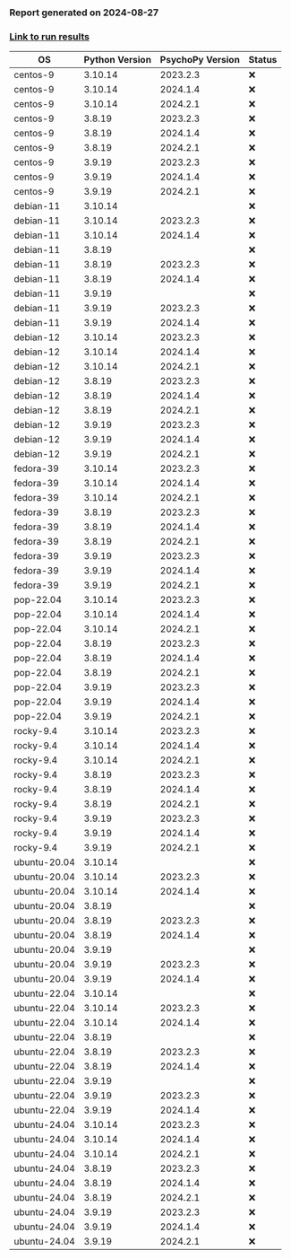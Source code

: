 ### Report generated on 2024-08-27
### [Link to run results](https://github.com/wieluk/psychopy_linux_installer/actions/runs/10574667321)

| OS | Python Version | PsychoPy Version | Status |
|---|---|---|---|
| centos-9 | 3.10.14 | 2023.2.3 | ❌ |
| centos-9 | 3.10.14 | 2024.1.4 | ❌ |
| centos-9 | 3.10.14 | 2024.2.1 | ❌ |
| centos-9 | 3.8.19 | 2023.2.3 | ❌ |
| centos-9 | 3.8.19 | 2024.1.4 | ❌ |
| centos-9 | 3.8.19 | 2024.2.1 | ❌ |
| centos-9 | 3.9.19 | 2023.2.3 | ❌ |
| centos-9 | 3.9.19 | 2024.1.4 | ❌ |
| centos-9 | 3.9.19 | 2024.2.1 | ❌ |
| debian-11 | 3.10.14 |  | ❌ |
| debian-11 | 3.10.14 | 2023.2.3 | ❌ |
| debian-11 | 3.10.14 | 2024.1.4 | ❌ |
| debian-11 | 3.8.19 |  | ❌ |
| debian-11 | 3.8.19 | 2023.2.3 | ❌ |
| debian-11 | 3.8.19 | 2024.1.4 | ❌ |
| debian-11 | 3.9.19 |  | ❌ |
| debian-11 | 3.9.19 | 2023.2.3 | ❌ |
| debian-11 | 3.9.19 | 2024.1.4 | ❌ |
| debian-12 | 3.10.14 | 2023.2.3 | ❌ |
| debian-12 | 3.10.14 | 2024.1.4 | ❌ |
| debian-12 | 3.10.14 | 2024.2.1 | ❌ |
| debian-12 | 3.8.19 | 2023.2.3 | ❌ |
| debian-12 | 3.8.19 | 2024.1.4 | ❌ |
| debian-12 | 3.8.19 | 2024.2.1 | ❌ |
| debian-12 | 3.9.19 | 2023.2.3 | ❌ |
| debian-12 | 3.9.19 | 2024.1.4 | ❌ |
| debian-12 | 3.9.19 | 2024.2.1 | ❌ |
| fedora-39 | 3.10.14 | 2023.2.3 | ❌ |
| fedora-39 | 3.10.14 | 2024.1.4 | ❌ |
| fedora-39 | 3.10.14 | 2024.2.1 | ❌ |
| fedora-39 | 3.8.19 | 2023.2.3 | ❌ |
| fedora-39 | 3.8.19 | 2024.1.4 | ❌ |
| fedora-39 | 3.8.19 | 2024.2.1 | ❌ |
| fedora-39 | 3.9.19 | 2023.2.3 | ❌ |
| fedora-39 | 3.9.19 | 2024.1.4 | ❌ |
| fedora-39 | 3.9.19 | 2024.2.1 | ❌ |
| pop-22.04 | 3.10.14 | 2023.2.3 | ❌ |
| pop-22.04 | 3.10.14 | 2024.1.4 | ❌ |
| pop-22.04 | 3.10.14 | 2024.2.1 | ❌ |
| pop-22.04 | 3.8.19 | 2023.2.3 | ❌ |
| pop-22.04 | 3.8.19 | 2024.1.4 | ❌ |
| pop-22.04 | 3.8.19 | 2024.2.1 | ❌ |
| pop-22.04 | 3.9.19 | 2023.2.3 | ❌ |
| pop-22.04 | 3.9.19 | 2024.1.4 | ❌ |
| pop-22.04 | 3.9.19 | 2024.2.1 | ❌ |
| rocky-9.4 | 3.10.14 | 2023.2.3 | ❌ |
| rocky-9.4 | 3.10.14 | 2024.1.4 | ❌ |
| rocky-9.4 | 3.10.14 | 2024.2.1 | ❌ |
| rocky-9.4 | 3.8.19 | 2023.2.3 | ❌ |
| rocky-9.4 | 3.8.19 | 2024.1.4 | ❌ |
| rocky-9.4 | 3.8.19 | 2024.2.1 | ❌ |
| rocky-9.4 | 3.9.19 | 2023.2.3 | ❌ |
| rocky-9.4 | 3.9.19 | 2024.1.4 | ❌ |
| rocky-9.4 | 3.9.19 | 2024.2.1 | ❌ |
| ubuntu-20.04 | 3.10.14 |  | ❌ |
| ubuntu-20.04 | 3.10.14 | 2023.2.3 | ❌ |
| ubuntu-20.04 | 3.10.14 | 2024.1.4 | ❌ |
| ubuntu-20.04 | 3.8.19 |  | ❌ |
| ubuntu-20.04 | 3.8.19 | 2023.2.3 | ❌ |
| ubuntu-20.04 | 3.8.19 | 2024.1.4 | ❌ |
| ubuntu-20.04 | 3.9.19 |  | ❌ |
| ubuntu-20.04 | 3.9.19 | 2023.2.3 | ❌ |
| ubuntu-20.04 | 3.9.19 | 2024.1.4 | ❌ |
| ubuntu-22.04 | 3.10.14 |  | ❌ |
| ubuntu-22.04 | 3.10.14 | 2023.2.3 | ❌ |
| ubuntu-22.04 | 3.10.14 | 2024.1.4 | ❌ |
| ubuntu-22.04 | 3.8.19 |  | ❌ |
| ubuntu-22.04 | 3.8.19 | 2023.2.3 | ❌ |
| ubuntu-22.04 | 3.8.19 | 2024.1.4 | ❌ |
| ubuntu-22.04 | 3.9.19 |  | ❌ |
| ubuntu-22.04 | 3.9.19 | 2023.2.3 | ❌ |
| ubuntu-22.04 | 3.9.19 | 2024.1.4 | ❌ |
| ubuntu-24.04 | 3.10.14 | 2023.2.3 | ❌ |
| ubuntu-24.04 | 3.10.14 | 2024.1.4 | ❌ |
| ubuntu-24.04 | 3.10.14 | 2024.2.1 | ❌ |
| ubuntu-24.04 | 3.8.19 | 2023.2.3 | ❌ |
| ubuntu-24.04 | 3.8.19 | 2024.1.4 | ❌ |
| ubuntu-24.04 | 3.8.19 | 2024.2.1 | ❌ |
| ubuntu-24.04 | 3.9.19 | 2023.2.3 | ❌ |
| ubuntu-24.04 | 3.9.19 | 2024.1.4 | ❌ |
| ubuntu-24.04 | 3.9.19 | 2024.2.1 | ❌ |
